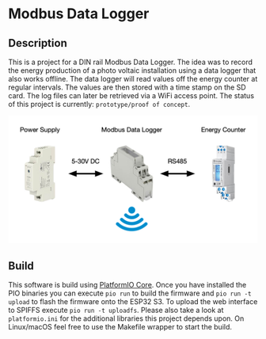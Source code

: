 # Modbus Data Logger

## Description

This is a project for a DIN rail Modbus Data Logger. The idea was to record the energy production of a photo voltaic installation using a data logger that also works offline. The data logger will read values off the energy counter at regular intervals. The values are then stored with a time stamp on the SD card. The log files can later be retrieved via a WiFi access point. The status of this project is currently: `prototype/proof of concept`.

![overview](docs/images/overview.png)

## Build

This software is build using [PlatformIO Core](https://docs.platformio.org/en/latest/core/index.html). Once you have installed the PIO binaries you can execute `pio run` to build the firmware and `pio run -t upload` to flash the firmware onto the ESP32 S3. To upload the web interface to SPIFFS execute `pio run -t uploadfs`. Please also take a look at `platformio.ini` for the additional libraries this project depends upon. On Linux/macOS feel free to use the Makefile wrapper to start the build. 
